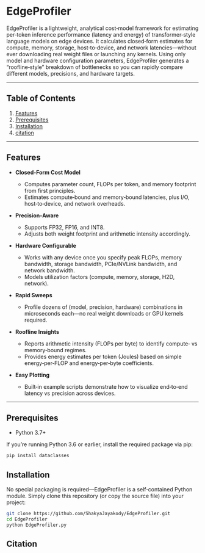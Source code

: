 # EdgeProfiler

EdgeProfiler is a lightweight, analytical cost‐model framework for estimating per‐token inference performance (latency and energy) of transformer‐style language models on edge devices. It calculates closed‐form estimates for compute, memory, storage, host‐to‐device, and network latencies—without ever downloading real weight files or launching any kernels. Using only model and hardware configuration parameters, EdgeProfiler generates a “roofline‐style” breakdown of bottlenecks so you can rapidly compare different models, precisions, and hardware targets.

---

## Table of Contents

1. [Features](#features)  
2. [Prerequisites](#prerequisites)  
3. [Installation](#installation)  
4. [citation](#citation)  

---

## Features

- **Closed‐Form Cost Model**  
  - Computes parameter count, FLOPs per token, and memory footprint from first principles.  
  - Estimates compute‐bound and memory‐bound latencies, plus I/O, host‐to‐device, and network overheads.

- **Precision‐Aware**  
  - Supports FP32, FP16, and INT8.  
  - Adjusts both weight footprint and arithmetic intensity accordingly.

- **Hardware Configurable**  
  - Works with any device once you specify peak FLOPs, memory bandwidth, storage bandwidth, PCIe/NVLink bandwidth, and network bandwidth.  
  - Models utilization factors (compute, memory, storage, H2D, network).

- **Rapid Sweeps**  
  - Profile dozens of (model, precision, hardware) combinations in microseconds each—no real weight downloads or GPU kernels required.

- **Roofline Insights**  
  - Reports arithmetic intensity (FLOPs per byte) to identify compute‐ vs memory‐bound regimes.  
  - Provides energy estimates per token (Joules) based on simple energy‐per‐FLOP and energy‐per‐byte coefficients.

- **Easy Plotting**  
  - Built‐in example scripts demonstrate how to visualize end‐to‐end latency vs precision across devices.

---

## Prerequisites

- Python 3.7+  

If you’re running Python 3.6 or earlier, install the required package via pip:

```bash
pip install dataclasses
```
## Installation

No special packaging is required—EdgeProfiler is a self‐contained Python module. Simply clone this repository (or copy the source file) into your project:

```bash
git clone https://github.com/ShakyaJayakody/EdgeProfiler.git
cd EdgeProfiler
python EdgeProfiler.py
```
## Citation


